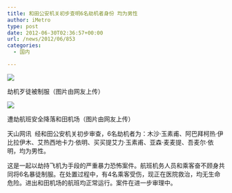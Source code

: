 ```yaml
---
title: 和田公安机关初步查明6名劫机者身份 均为男性
author: iMetro
type: post
date: 2012-06-30T02:36:57+00:00
url: /news/2012/06/853
categories:
  - 国内

---
```

![][1]

劫机歹徒被制服（图片由网友上传）

![][2] 

遭劫航班安全降落和田机场（图片由网友上传）

天山网讯&#160; 经和田公安机关初步审查，6名劫机者为：木沙·玉素甫、阿巴拜柯热·伊比拉伊木、艾热西地卡力·依明、买买提艾力·玉素甫、亚森·麦麦提、吾麦尔·依明，均为男性。

这是一起以劫持飞机为手段的严重暴力恐怖案件。航班机务人员和乘客奋不顾身共同将6名暴徒制服。在处置过程中，有4名乘客受伤，现正在医院救治，均无生命危险。进出和田机场的航班均正常运行。案件在进一步审理中。

 [1]: http://y3.ifengimg.com/f5809ddc1372acd7/2012/0629/rdn_4fed735cc7f50.jpg
 [2]: http://y3.ifengimg.com/f5809ddc1372acd7/2012/0629/rdn_4fed735e40717.jpg